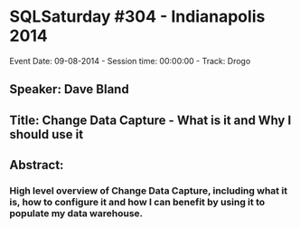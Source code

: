 # SQLSaturday #304 - Indianapolis 2014
Event Date: 09-08-2014 - Session time: 00:00:00 - Track: Drogo
## Speaker: Dave Bland
## Title: Change Data Capture - What is it and Why I should use it
## Abstract:
### High level overview of Change Data Capture, including what it is, how to configure it and how I can benefit by using it to populate my data warehouse.
